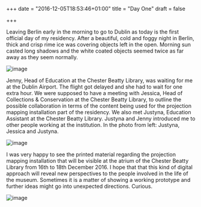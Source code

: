 +++
date = "2016-12-05T18:53:46+01:00"
title = "Day One"
draft = false

+++

Leaving Berlin early in the morning to go to Dublin as today is the first official day of my residency. After a beautiful, cold and foggy night in Berlin, thick and crisp rime ice was covering objects left in the open. Morning sun casted long shadows and the white coated objects seemed twice as far away as they seem normally. 

![image](/postimages/IMG_0099.jpg)

Jenny, Head of Education at the Chester Beatty Library, was waiting for me at the Dublin Airport. The flight got delayed and she had to wait for one extra hour. We were supposed to have a meeting with Jessica, Head of Collections & Conservation at the Chester Beatty Library, to outline the possible collaboration in terms of the content being used for the projection mapping installation part of the residency. We also met Justyna, Education Assistant at the Chester Beatty Library. Justyna and Jenny introduced me to other people working at the institution. In the photo from left: Justyna, Jessica and Justyna.

![image](/postimages/IMG_0105.jpg)

I was very happy to see the printed material regarding the projection mapping installation that will be visible at the atrium of the Chester Beatty Library from 16th to 18th December 2016. I hope that that this kind of digital approach will reveal new perspectives to the people involved in the life of the museum. Sometimes it is a matter of showing a working prototype and further ideas might go into unexpected directions. Curious.

![image](/postimages/IMG_0110.jpg)
